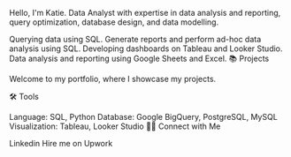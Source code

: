 Hello, I'm Katie. Data Analyst with expertise in data analysis and reporting, query optimization, database design, and data modelling.

Querying data using SQL.
Generate reports and perform ad-hoc data analysis using SQL.
Developing dashboards on Tableau and Looker Studio.
Data analysis and reporting using Google Sheets and Excel.
📚 Projects

Welcome to my portfolio, where I showcase my projects.

🛠️ Tools

Language: SQL, Python
Database: Google BigQuery, PostgreSQL, MySQL
Visualization: Tableau, Looker Studio
👋🏻 Connect with Me

Linkedin
Hire me on Upwork

